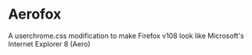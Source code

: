 # Aerofox
A userchrome.css modification to make Firefox v108 look like Microsoft's Internet Explorer 8 (Aero)
